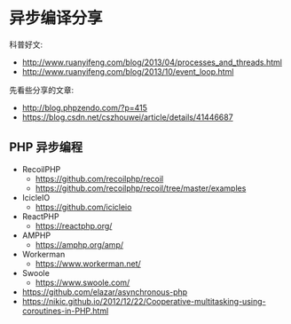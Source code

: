 # 异步编译分享

科普好文:
* http://www.ruanyifeng.com/blog/2013/04/processes_and_threads.html
* http://www.ruanyifeng.com/blog/2013/10/event_loop.html

先看些分享的文章:
* http://blog.phpzendo.com/?p=415
* https://blog.csdn.net/cszhouwei/article/details/41446687

## PHP 异步编程

* RecoilPHP
    * https://github.com/recoilphp/recoil
    * https://github.com/recoilphp/recoil/tree/master/examples
* IcicleIO
    * https://github.com/icicleio
* ReactPHP
    * https://reactphp.org/
* AMPHP
    * https://amphp.org/amp/
* Workerman
    * https://www.workerman.net/
* Swoole
    * https://www.swoole.com/
* https://github.com/elazar/asynchronous-php
* https://nikic.github.io/2012/12/22/Cooperative-multitasking-using-coroutines-in-PHP.html
